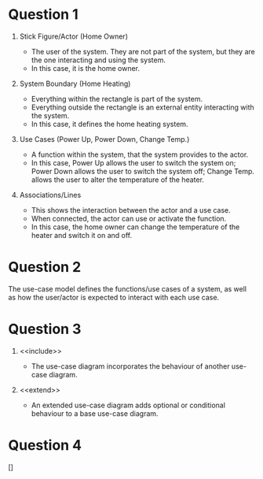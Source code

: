 # Question 1

1. Stick Figure/Actor (Home Owner)
   - The user of the system. They are not part of the system, but they are the one interacting and using the system.
   - In this case, it is the home owner. 

2. System Boundary (Home Heating)
   - Everything within the rectangle is part of the system.
   - Everything outside the rectangle is an external entity interacting with the system.
   - In this case, it defines the home heating system.

3. Use Cases (Power Up, Power Down, Change Temp.)
   - A function within the system, that the system provides to the actor.
   - In this case, Power Up allows the user to switch the system on; Power Down allows the user to switch the system off; Change Temp. allows the user
     to alter the temperature of the heater.

4. Associations/Lines
   - This shows the interaction between the actor and a use case.
   - When connected, the actor can use or activate the function.
   - In this case, the home owner can change the temperature of the heater and switch it on and off.
  
# Question 2

The use-case model defines the functions/use cases of a system, as well as how the user/actor is expected to interact with each use case. 

# Question 3

1. \<<include\>>
   - The use-case diagram incorporates the behaviour of another use-case diagram.

2. \<<extend\>>
   - An extended use-case diagram adds optional or conditional behaviour to a base use-case diagram.
  
# Question 4

[]
